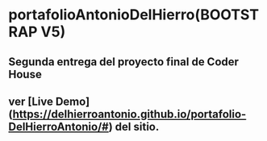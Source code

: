 # portafolioAntonioDelHierro(BOOTSTRAP V5)
## Segunda entrega del proyecto final de Coder House
## ver [Live Demo] (https://delhierroantonio.github.io/portafolio-DelHierroAntonio/#) del sitio. 
